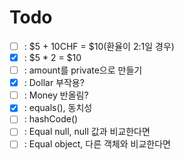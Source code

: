 # Todo

- [ ] : $5 + 10CHF = $10(환율이 2:1일 경우)
- [x] : $5 * 2 = $10
- [ ] : amount를 private으로 만들기
- [x] : Dollar 부작용?
- [ ] : Money 반올림?
- [x] : equals(), 동치성
- [ ] : hashCode()
- [ ] : Equal null, null 값과 비교한다면
- [ ] : Equal object, 다른 객체와 비교한다면